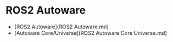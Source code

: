 # ROS2 Autoware
- [ROS2 Autoware](ROS2 Autoware.md)
- [Autoware Core/Universe](ROS2 Autoware Core Universe.md)
